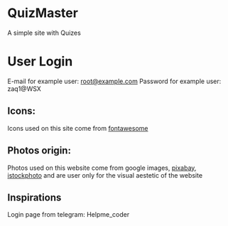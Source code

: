 # QuizMaster
 A simple site with Quizes

# User Login
 E-mail for example user: root@example.com
 Password for example user: zaq1@WSX 

## Icons:
 Icons used on this site come from [fontawesome](https://fontawesome.com/)

## Photos origin:
 Photos used on this website come from google images, [pixabay](https://pixabay.com/), [istockphoto](https://istockphoto.com) and are user only for the visual aestetic of the website

 ## Inspirations
 Login page from telegram: Helpme_coder
